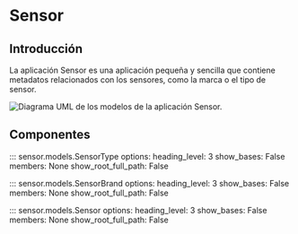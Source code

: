 # Sensor

## Introducción

La aplicación Sensor es una aplicación pequeña y sencilla que contiene metadatos relacionados con los sensores, como la marca o el tipo de sensor.

![Diagrama UML de los modelos de la aplicación Sensor.](../images/sensor.png)

## Componentes

::: sensor.models.SensorType
    options:
      heading_level: 3
      show_bases: False
      members: None
      show_root_full_path: False

::: sensor.models.SensorBrand
    options:
      heading_level: 3
      show_bases: False
      members: None
      show_root_full_path: False

::: sensor.models.Sensor
    options:
      heading_level: 3
      show_bases: False
      members: None
      show_root_full_path: False
